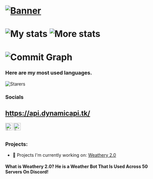 # [![Banner](https://cdn.discordapp.com/attachments/814934198192046142/935494932062408794/dynamic_labs_red3.png)](https://api.dynamicapi.tk/)

# ![My stats](https://github-readme-stats.vercel.app/api?username=Techiton&count_private=true&show_icons=true&include_all_commits=true&hide_border=true&theme=dracula) ![More stats](https://github-readme-streak-stats.herokuapp.com/?user=Techiton&hide_border=true&theme=tokyonight)

# ![Commit Graph](https://activity-graph.herokuapp.com/graph?username=Techiton&bg_color=1a1b27&color=38bcad&line=628fdb&point=be91f2&area_color=2b3752&area=true&hide_border=true&custom_title=Contributions%20Graph)

### Here are my most used languages. 
![Starers](https://github-readme-stats.vercel.app/api/top-langs/?username=Techiton&hide_border=true&theme=blue-green)

### Socials 

## https://api.dynamicapi.tk/

<a href="https://discord.gg/E84vdXNnag">
  <img align="left" alt="Discord" width="23px" src="https://raw.githubusercontent.com/peterthehan/peterthehan/master/assets/discord.svg" />
</a>
<a href="https://www.reddit.com/user/TechifyAu">
  <img align="left" alt="Reddit" width="23px" src="https://raw.githubusercontent.com/peterthehan/peterthehan/master/assets/reddit.svg" />
</a><br><br>

### Projects:
- 🔭 Projects I'm currently working on:
[Weathery 2.0](https://top.gg/bot/895227473040662548)
#### What is Weathery 2.0? He is a Weather Bot That Is Used Across 50 Servers On Discord!
